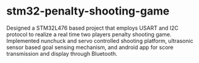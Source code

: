 # stm32-penalty-shooting-game

Designed a STM32L476 based project that employs USART and I2C protocol to realize a real time two players penalty shooting game. Implemented nunchuck and servo controlled shooting platform, ultrasonic sensor based goal sensing mechanism, and android app for score transmission and display through Bluetooth.
